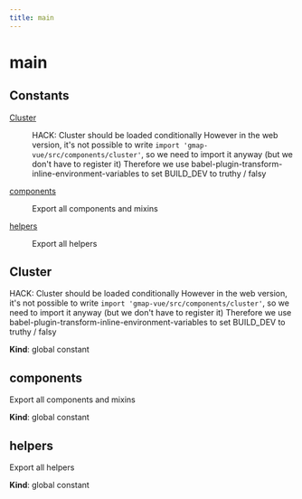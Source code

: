 ```yaml
---
title: main
---
```


# main

## Constants

<dl>
<dt><a href="#Cluster">Cluster</a></dt>
<dd><p>HACK: Cluster should be loaded conditionally
However in the web version, it&#39;s not possible to write
<code>import &#39;gmap-vue/src/components/cluster&#39;</code>, so we need to
import it anyway (but we don&#39;t have to register it)
Therefore we use babel-plugin-transform-inline-environment-variables to
set BUILD_DEV to truthy / falsy</p>
</dd>
<dt><a href="#components">components</a></dt>
<dd><p>Export all components and mixins</p>
</dd>
<dt><a href="#helpers">helpers</a></dt>
<dd><p>Export all helpers</p>
</dd>
</dl>

<a name="Cluster"></a>

## Cluster
HACK: Cluster should be loaded conditionally
However in the web version, it's not possible to write
`import 'gmap-vue/src/components/cluster'`, so we need to
import it anyway (but we don't have to register it)
Therefore we use babel-plugin-transform-inline-environment-variables to
set BUILD_DEV to truthy / falsy

**Kind**: global constant
<a name="components"></a>

## components
Export all components and mixins

**Kind**: global constant
<a name="helpers"></a>

## helpers
Export all helpers

**Kind**: global constant
